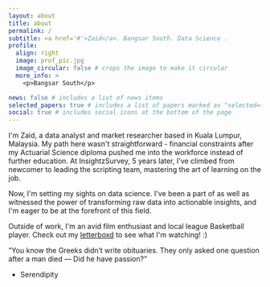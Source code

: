 ```yaml
---
layout: about
title: about
permalink: /
subtitle: <a href='#'>Zaid</a>. Bangsar South. Data Science .
profile:
  align: right
  image: prof_pic.jpg
  image_circular: false # crops the image to make it circular
  more_info: >
    <p>Bangsar South</p>

news: false # includes a list of news items
selected_papers: true # includes a list of papers marked as "selected={true}"
social: true # includes social icons at the bottom of the page
---
```


I'm Zaid, a data analyst and market researcher based in Kuala Lumpur, Malaysia. My path here wasn't straightforward - financial constraints after my Actuarial Science diploma pushed me into the workforce instead of further education. At InsightzSurvey, 5 years later, I've climbed from newcomer to leading the scripting team, mastering the art of learning on the job.

Now, I'm setting my sights on data science. I've been a part of as well as witnessed the power of transforming raw data into actionable insights, and I'm eager to be at the forefront of this field. 

Outside of work, I'm an avid film enthusiast and local league Basketball player. Check out my [letterboxd](https://letterboxd.com/sanisideup/) to see what I'm watching! :)

“You know the Greeks didn’t write obituaries. They only asked one question after a man died — Did he have passion?”
- Serendipity
